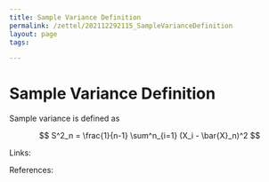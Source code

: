 ```yaml
---
title: Sample Variance Definition
permalink: /zettel/202112292115_SampleVarianceDefinition
layout: page
tags: 

---
```

# Sample Variance Definition

Sample variance is defined as

$$
S^2_n = \frac{1}{n-1} \sum^n_{i=1} (X_i - \bar{X}_n)^2
$$

Links: 

References: 

